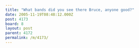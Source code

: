 ```yaml
---
title: "What bands did you see there Bruce, anyone good?"
date: 2005-11-19T08:48:12.000Z
post: 4173
board: 8
layout: post
parent: 4172
permalink: /m/4173/
---
```


